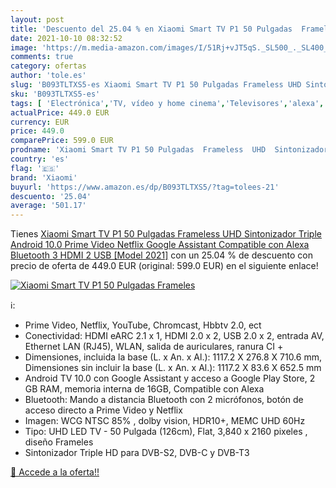 ```yaml
---
layout: post
title: 'Descuento del 25.04 % en Xiaomi Smart TV P1 50 Pulgadas  Frameles'
date: 2021-10-10 08:32:52
image: 'https://m.media-amazon.com/images/I/51Rj+vJT5qS._SL500_._SL400_.jpg'
comments: true
category: ofertas
author: 'tole.es'
slug: 'B093TLTXS5-es Xiaomi Smart TV P1 50 Pulgadas Frameless UHD Sintonizador...'
sku: 'B093TLTXS5-es'
tags: [ 'Electrónica','TV, vídeo y home cinema','Televisores','alexa','xiaomi', ]
actualPrice: 449.0 EUR
currency: EUR
price: 449.0
comparePrice: 599.0 EUR
prodname: 'Xiaomi Smart TV P1 50 Pulgadas  Frameless  UHD  Sintonizador Triple  Android 10.0  Prime Video  Netflix  Google Assistant  Compatible con Alexa  Bluetooth  3 HDMI  2 USB  [Model 2021]'
country: 'es'
flag: '🇪🇸'
brand: 'Xiaomi'
buyurl: 'https://www.amazon.es/dp/B093TLTXS5/?tag=tolees-21'
descuento: '25.04'
average: '501.17'
---
```


Tienes [Xiaomi Smart TV P1 50 Pulgadas  Frameless  UHD  Sintonizador Triple  Android 10.0  Prime Video  Netflix  Google Assistant  Compatible con Alexa  Bluetooth  3 HDMI  2 USB  [Model 2021]](https://www.amazon.es/dp/B093TLTXS5/?tag=tolees-21) con un 25.04 % de descuento con precio de oferta de 449.0 EUR (original: 599.0 EUR) en el siguiente enlace!

[![Xiaomi Smart TV P1 50 Pulgadas  Frameles](https://m.media-amazon.com/images/I/51Rj+vJT5qS._SL500_._SL400_.jpg)](https://www.amazon.es/dp/B093TLTXS5/?tag=tolees-21)

ℹ️:

- Prime Video, Netflix, YouTube, Chromcast, Hbbtv 2.0, ect
- Conectividad: HDMI eARC 2.1 x 1, HDMI 2.0 x 2, USB 2.0 x 2, entrada AV, Ethernet LAN (RJ45), WLAN, salida de auriculares, ranura CI +
- Dimensiones, incluida la base (L. x An. x Al.): 1117.2 X 276.8 X 710.6 mm, Dimensiones sin incluir la base (L. x An. x Al.): 1117.2 X 83.6 X 652.5 mm
- Android TV 10.0 con Google Assistant y acceso a Google Play Store, 2 GB RAM, memoria interna de 16GB, Compatible con Alexa
- Bluetooth: Mando a distancia Bluetooth con 2 micrófonos, botón de acceso directo a Prime Video y Netflix
- Imagen: WCG NTSC 85% , dolby vision, HDR10+, MEMC UHD 60Hz
- Tipo: UHD LED TV - 50 Pulgada (126cm), Flat, 3,840 x 2160 pixeles , diseño Frameles
- Sintonizador Triple HD para DVB-S2, DVB-C y DVB-T3

[🛒 Accede a la oferta!!](https://www.amazon.es/dp/B093TLTXS5/?tag=tolees-21)
